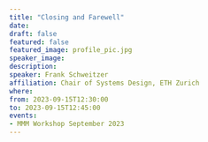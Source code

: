 ```yaml
---
title: "Closing and Farewell"
date:
draft: false
featured: false
featured_image: profile_pic.jpg
speaker_image:
description:
speaker: Frank Schweitzer
affiliation: Chair of Systems Design, ETH Zurich
where:
from: 2023-09-15T12:30:00
to: 2023-09-15T12:45:00
events:
- MMM Workshop September 2023
---
```

